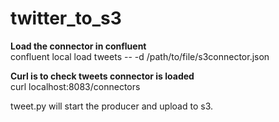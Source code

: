# twitter_to_s3

<b>Load the connector in confluent</b><br>
confluent local load tweets -- -d /path/to/file/s3connector.json<br>

<b>Curl is to check tweets connector is loaded</b>
<br>
curl localhost:8083/connectors
<br>

tweet.py will start the producer and upload to s3.
